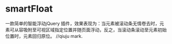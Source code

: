 # smartFloat
一款简单的智能浮动jQuery 插件，效果表现为：当元素被滚动条无情卷去时，元素可从容吸附至可视区域指定位置并随页面浮动，反之，当滚动条滚动至元素初始位置时，元素回归原位。
//qiuju mark.
